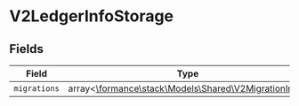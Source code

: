 # V2LedgerInfoStorage


## Fields

| Field                                                                                          | Type                                                                                           | Required                                                                                       | Description                                                                                    |
| ---------------------------------------------------------------------------------------------- | ---------------------------------------------------------------------------------------------- | ---------------------------------------------------------------------------------------------- | ---------------------------------------------------------------------------------------------- |
| `migrations`                                                                                   | array<[\formance\stack\Models\Shared\V2MigrationInfo](../../Models/Shared/V2MigrationInfo.md)> | :heavy_minus_sign:                                                                             | N/A                                                                                            |